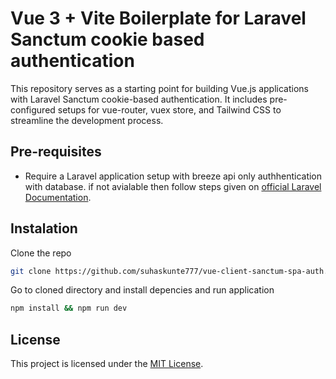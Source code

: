 # Vue 3 + Vite Boilerplate for Laravel Sanctum cookie based authentication

This repository serves as a starting point for building Vue.js applications with Laravel Sanctum cookie-based authentication. 
It includes pre-configured setups for vue-router, vuex store, and Tailwind CSS to streamline the development process.

## Pre-requisites
- Require a Laravel application setup with breeze api only authhentication with database. if not avialable then follow steps given on [official Laravel Documentation](https://laravel.com/docs/). 

## Instalation

Clone the repo
```bash
git clone https://github.com/suhaskunte777/vue-client-sanctum-spa-auth.git
```

Go to cloned directory and install depencies and run application
```bash
npm install && npm run dev
```

## License

This project is licensed under the [MIT License](LICENSE).

